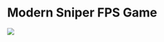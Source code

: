 # Modern Sniper FPS Game
![](https://user-images.githubusercontent.com/100570361/207360395-35f11a99-207a-48ed-b841-13ba895254d1.jpg)
